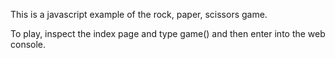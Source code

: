 This is a javascript example of the rock, paper, scissors game.

To play, inspect the index page and type game() and then enter into the web console.